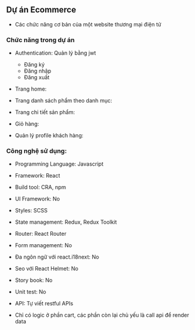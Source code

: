 ## Dự án Ecommerce

- Các chức năng cơ bản của một website thương mại điện tử

### Chức năng trong dự án

- Authentication: Quản lý bằng jwt

  - Đăng ký
  - Đăng nhập
  - Đăng xuất

- Trang home:
- Trang danh sách phẩm theo danh mục:
- Trang chi tiết sản phẩm:
- Giỏ hàng:
- Quản lý profile khách hàng:

### Công nghệ sử dụng:

- Programming Language: Javascript
- Framework: React
- Build tool: CRA, npm
- UI Framework: No
- Styles: SCSS
- State management: Redux, Redux Toolkit
- Router: React Router
- Form management: No
- Đa ngôn ngữ với react.i18next: No
- Seo với React Helmet: No
- Story book: No
- Unit test: No
- API: Tự viết restful APIs

- Chỉ có logic ở phần cart, các phần còn lại chủ yếu là call api để render data
